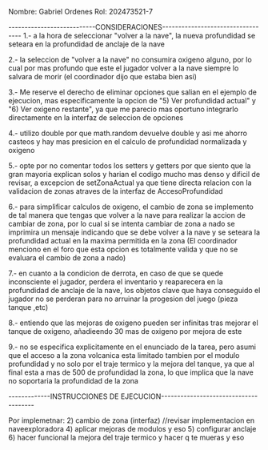 Nombre: Gabriel Ordenes
Rol: 202473521-7

---------------------------CONSIDERACIONES----------------------------------
1.- a la hora de seleccionar "volver a la nave", la nueva profundidad se seteara en la profundidad de anclaje de la nave

2.- la seleccion de "volver a la nave" no consumira oxigeno alguno, por lo cual por mas profundo que este el jugador volver a la nave siempre lo salvara de morir (el coordinador dijo que estaba bien asi)

3.- Me reserve el derecho de eliminar opciones que salian en el ejemplo de ejecucion, mas especificamente la opcion de "5) Ver profundidad actual" y "6) Ver oxigeno restante", ya que me parecio mas oportuno integrarlo directamente en la interfaz de seleccion de opciones

4.- utilizo double por que math.random devuelve double y asi me ahorro casteos y hay mas presicion en el calculo de profundidad normalizada y oxigeno

5.- opte por no comentar todos los setters y getters por que siento que la gran mayoria explican solos y harian el codigo mucho mas denso y dificil de revisar, a excepcion de setZonaActual ya que tiene directa relacion con la validacion de zonas atraves de la interfaz de AccesoProfundidad

6.- para simplificar calculos de oxigeno, el cambio de zona se implemento de tal manera que tengas que volver a la nave para realizar la accion de cambiar de zona, por lo cual si se intenta cambiar de zona a nado se imprimira un mensaje indicando que se debe volver a la nave y se seteara la profundidad actual en la maxima permitida en la zona (El coordinador menciono en el foro que esta opcion es totalmente valida y que no se evaluara el cambio de zona a nado)

7.- en cuanto a la condicion de derrota, en caso de que se quede inconsciente el jugador, perdera el inventario y reaparecera en la profundidad de anclaje de la nave, los objetos clave que haya conseguido el jugador no se perderan para no arruinar la progesion del juego (pieza tanque ,etc)

8.- entiendo que las mejoras de oxigeno pueden ser infinitas tras mejorar el tanque de oxigeno, añadieendo 30 mas de oxigeno por mejora de este

9.- no se especifica explicitamente en el enunciado de la tarea, pero asumi que el acceso a la zona volcanica esta limitado tambien por el modulo profundidad y no solo por el traje termico y la mejora del tanque, ya que al final esta a mas de 500 de profundidad la zona, lo que implica que la nave no soportaria la profundidad de la zona 








-------------INSTRUCCIONES DE EJECUCION--------------------------------------



Por implemetnar:
    2) cambio de zona (interfaz) //revisar implementacion en naveexploradora
    4) aplicar mejoras de modulos y eso 
    5) configurar anclaje
    6) hacer funcional la mejora del traje termico y hacer q te mueras y eso

